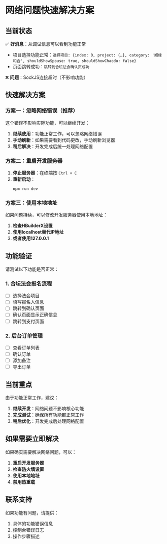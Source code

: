 # 网络问题快速解决方案

## 当前状态

✅ **好消息**：从调试信息可以看到功能正常
- 项目选择功能正常：`选择项目: {index: 0, project: {…}, category: '姻缘和合', shouldShowSpouse: true, shouldShowChaodu: false}`
- 页面跳转成功：`跳转到合坛法会确认页成功`

❌ **问题**：SockJS连接超时（不影响功能）

## 快速解决方案

### 方案一：忽略网络错误（推荐）

这个错误不影响实际功能，可以继续开发：

1. **继续使用**：功能正常工作，可以忽略网络错误
2. **手动刷新**：如果需要看到代码更改，手动刷新浏览器
3. **稍后解决**：开发完成后统一处理网络配置

### 方案二：重启开发服务器

1. **停止服务器**：在终端按 `Ctrl + C`
2. **重新启动**：
   ```bash
   npm run dev
   ```

### 方案三：使用本地地址

如果问题持续，可以修改开发服务器使用本地地址：

1. **检查HBuilderX设置**
2. **使用localhost替代IP地址**
3. **或者使用127.0.0.1**

## 功能验证

请测试以下功能是否正常：

### 1. 合坛法会报名流程
- [ ] 选择法会项目
- [ ] 填写报名人信息
- [ ] 跳转到确认页面
- [ ] 确认页面显示正确信息
- [ ] 跳转到支付页面

### 2. 后台订单管理
- [ ] 查看订单列表
- [ ] 确认订单
- [ ] 添加备注
- [ ] 导出订单

## 当前重点

由于功能正常工作，建议：

1. **继续开发**：网络问题不影响核心功能
2. **完成测试**：确保所有功能都正常工作
3. **稍后优化**：开发完成后处理网络配置

## 如果需要立即解决

如果确实需要解决网络问题，可以：

1. **重启开发服务器**
2. **检查防火墙设置**
3. **使用本地地址**
4. **禁用热重载**

## 联系支持

如果功能有问题，请提供：
1. 具体的功能错误信息
2. 控制台错误日志
3. 操作步骤描述 